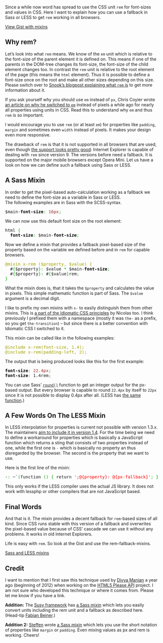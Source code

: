 
Since a while now word has spread to use the CSS unit `rem` for font-sizes and values in CSS. Here I want to explain how you can use a fallback in Sass or LESS to get `rem` working in all browsers.

<a href="https://gist.github.com/4374738" class="button">View Gist with mixins</a>

## Why rem?

Let’s look into what `rem` means. We know of the `em` unit which is relative to the font-size of the parent element it is defined on. This means if one of the parents in the DOM-tree changes its font-size, the font-size of the child element changes too. In contrast the `rem` unit is relative to the root element of the page (this means the `html` element). Thus it is possible to define a font-size once on the root and make all other sizes depending on this size. Please switch over to <a href="http://snook.ca/archives/html_and_css/font-size-with-rem">Snook’s blogpost explaining what `rem` is</a> to get more information about it.

If you ask yourself why you should use `em` instead of `px`, Chris Coyier wrote <a href="http://css-tricks.com/why-ems/">an article on why he switched to `em`</a> instead of pixels a while ago for nearly all properties using units in CSS. Read this to understand why `em` and thus `rem` is so important.

I would encourage you to use `rem` (or at least `em`) for properties like `padding`, `margin` and sometimes even `width` instead of pixels. It makes your design even more responsive.

The drawback of `rem` is that it is not supported in all browsers that are used, even though <a href="http://caniuse.com/rem">the support looks pretty good</a>: Internet Explorer is capable of dealing with `rem` since version 9. The versions before need a fallback. It is supported on the major mobile browsers except Opera Mini. Let us have a look on how we can define such a fallback using Sass or LESS.

## A Sass Mixin

In order to get the pixel-based auto-calculation working as a fallback we need to define the font-size as a variable in Sass or LESS.<br>
The following examples are in Sass with the SCSS-syntax.

<div class="wp_syntax"><div class="code"><pre class="css" style="font-family:monospace;">$main-<span style="color: #000000; font-weight: bold;">font-size</span><span style="color: #00AA00;">:</span> <span style="color: #933;">16px</span><span style="color: #00AA00;">;</span></pre></div></div>


We can now use this default font size on the root element:

<div class="wp_syntax"><div class="code"><pre class="css" style="font-family:monospace;">html <span style="color: #00AA00;">{</span>
  <span style="color: #000000; font-weight: bold;">font-size</span><span style="color: #00AA00;">:</span> $main-<span style="color: #000000; font-weight: bold;">font-size</span><span style="color: #00AA00;">;</span></pre></div></div>


Now we define a mixin that provides a fallback pixel-based size of the property based on the variable we defined before and in `rem` for capable browsers.

<div class="wp_syntax"><div class="code"><pre class="css" style="font-family:monospace;"><span style="color: #a1a100;">@mixin x-rem ($property, $value) {</span>
  #<span style="color: #00AA00;">{</span>$property<span style="color: #00AA00;">}</span><span style="color: #00AA00;">:</span> $value <span style="color: #00AA00;">*</span> $main-<span style="color: #000000; font-weight: bold;">font-size</span><span style="color: #00AA00;">;</span>
  #<span style="color: #00AA00;">{</span>$property<span style="color: #00AA00;">}</span><span style="color: #00AA00;">:</span> #<span style="color: #00AA00;">{</span>$value<span style="color: #00AA00;">}</span>rem<span style="color: #00AA00;">;</span>
<span style="color: #00AA00;">}</span></pre></div></div>


What the mixin does is, that it takes the `$property` and calculates the value in pixels. This simple mathematic function is part of Sass. The `$value` argument is a decimal digit.

I like to prefix my own mixins with `x-` to easily distinguish them from other mixins. This is <a href="https://github.com/necolas/idiomatic-css#preprocessors-additional-format-considerations">a part of the Idiomatic CSS principles</a> by Nicolas too. I think previously I prefixed them with a namespace (mostly it was `the-` as a prefix, so you get `the-transition`) – but since there is a better convention with Idiomatic CSS I switched to it.

This mixin can be called like in the following examples:

<div class="wp_syntax"><div class="code"><pre class="css" style="font-family:monospace;"><span style="color: #a1a100;">@include x-rem(font-size, 1.4);</span>
<span style="color: #a1a100;">@include x-rem(padding-left, 2);</span></pre></div></div>


The output that is being produced looks like this for the first example:

<div class="wp_syntax"><div class="code"><pre class="css" style="font-family:monospace;"><span style="color: #000000; font-weight: bold;">font-size</span><span style="color: #00AA00;">:</span> <span style="color: #933;">22.4px</span><span style="color: #00AA00;">;</span>
<span style="color: #000000; font-weight: bold;">font-size</span><span style="color: #00AA00;">:</span> 1.4rem<span style="color: #00AA00;">;</span></pre></div></div>


You can use Sass’ <a href="http://sass-lang.com/docs/yardoc/Sass/Script/Functions.html#round-instance_method">`round()`</a> function to get an integer output for the px-based output. But every browser is capable to round `22.4px` by itself to `22px` since it is not possible to display 0.4px after all. (LESS has <a href="http://lesscss.org/#-math-functions">the same function</a>.)

## A Few Words On The LESS Mixin

In LESS interpolation for properties is current not possible with version 1.3.x. The maintainers <a href="https://github.com/cloudhead/less.js/pull/698">aim to include it in version 1.4</a>. For the time being we need to define a workaround for properties which is basically a JavaScript function which returns a sting that consists of two properties instead of one, while the first one is `-` which is basically no property an thus disregarded by the browser. The second is the property that we want to use.

Here is the first line of the mixin:

<div class="wp_syntax"><div class="code"><pre class="css" style="font-family:monospace;">-<span style="color: #00AA00;">:</span> ~`<span style="color: #00AA00;">(</span>function <span style="color: #00AA00;">(</span><span style="color: #00AA00;">)</span> <span style="color: #00AA00;">{</span> return <span style="color: #ff0000;">';@{property}: @{px-fallback}'</span><span style="color: #00AA00;">;</span> <span style="color: #00AA00;">}</span><span style="color: #00AA00;">(</span><span style="color: #00AA00;">)</span><span style="color: #00AA00;">)</span>`<span style="color: #00AA00;">;</span></pre></div></div>


This only works if the LESS compiler uses the actual JS library. It does not work with lessphp or other compilers that are not JavaScript based.

## Final Words

And that is it. The mixin provides a decent fallback for `rem`-based sizes of all kind. Since CSS runs stable with this version of a fallback and overwrites the pixel-based value because of CSS’ cascade we can use it without any problems. It works in old Internet Explorers.

Life is easy with `rem`. So look at the Gist and use the rem-fallback-mixins.

<a href="https://gist.github.com/4374738" class="button">Sass and LESS mixins</a>

## Credit

I want to mention that I first saw this technique used by <a href="http://nimbupani.com/">Divya Manian</a> a year ago (beginning of 2012) when working on the <a href="http://api.html5please.com/">HTML5 Please API</a> project. I am not sure who developed this technique or where it comes from. Please let me know if you have a link.

<strong>Addition:</strong> The <a href="https://github.com/ericam/susy">Susy framework</a> has <a href="https://github.com/ericam/susy/blob/master/sass/susy/_units.scss">a Sass mixin</a> which lets you easily convert units including the rem unit and a fallback as described here. (Head-tip <a href="https://twitter.com/fabianbeiner">Fabian Beiner</a>.)

<strong>Addition 2:</strong> <a href="http://drublic.de/archive/rem-fallback-sass-less/#comment-957">Steffen</a> wrote <a href="https://gist.github.com/4530526">a Sass mixin</a> which lets you use the short notation of properties like `margin` or `padding`. Even mixing values as px and rem is working. Cheers!
	</div>
